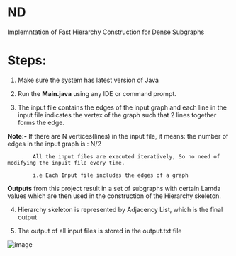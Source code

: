 # ND
Implemntation of Fast Hierarchy Construction for Dense Subgraphs 

# Steps:
1. Make sure the system has latest version of Java
2. Run the **Main.java** using any IDE or command prompt.

3. The input file contains the edges of the input graph and each line in the input file indicates the vertex of the graph such that 2 lines together forms the edge.

**Note:-** If there are N vertices(lines) in the input file, it means: the number of edges in the input graph is : N/2

            All the input files are executed iteratively, So no need of modifying the inpuit file every time.
            
            i.e Each Input file includes the edges of a graph
             
**Outputs** from this project result in a set of subgraphs with certain Lamda values which are then used in the construction of the Hierarchy skeleton.

4. Hierarchy skeleton is represented by Adjacency List, which is the final output

5. The output of all input files is stored in the output.txt file



![image](https://user-images.githubusercontent.com/51074340/143935006-d052e646-a33d-4b80-a869-6cbd6a8a0c77.png)
